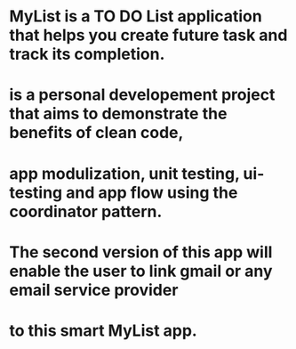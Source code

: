 # MyList is a TO DO List application that helps you create future task and track its completion.
# is a personal developement project that aims to demonstrate the benefits of clean code,
# app modulization, unit testing, ui-testing and app flow using the coordinator pattern.

# The second version of this app will enable the user to link gmail or any email service provider
# to this smart MyList app.
